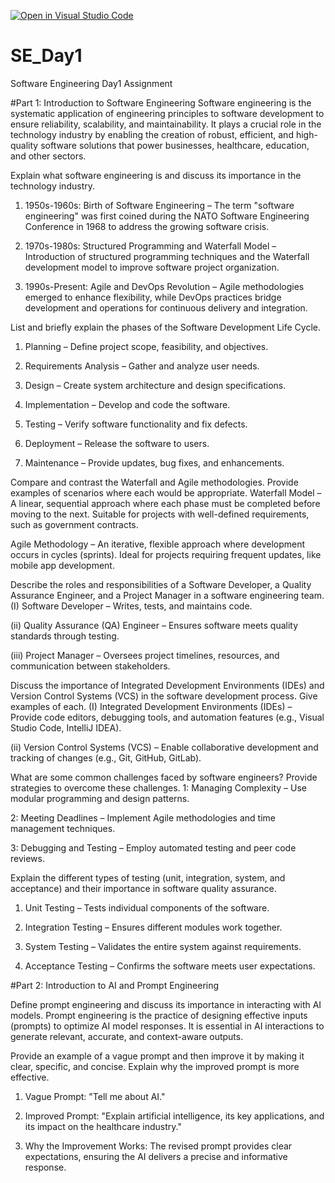 [![Open in Visual Studio Code](https://classroom.github.com/assets/open-in-vscode-2e0aaae1b6195c2367325f4f02e2d04e9abb55f0b24a779b69b11b9e10269abc.svg)](https://classroom.github.com/online_ide?assignment_repo_id=18413510&assignment_repo_type=AssignmentRepo)
# SE_Day1
Software Engineering Day1 Assignment

#Part 1: Introduction to Software Engineering
Software engineering is the systematic application of engineering principles to software development to ensure reliability, scalability, and maintainability. It plays a crucial role in the technology industry by enabling the creation of robust, efficient, and high-quality software solutions that power businesses, healthcare, education, and other sectors.

Explain what software engineering is and discuss its importance in the technology industry.
1. 1950s-1960s: Birth of Software Engineering – The term "software engineering" was first coined during the NATO Software Engineering Conference in 1968 to address the growing software crisis.

2. 1970s-1980s: Structured Programming and Waterfall Model – Introduction of structured programming techniques and the Waterfall development model to improve software project organization.

3. 1990s-Present: Agile and DevOps Revolution – Agile methodologies emerged to enhance flexibility, while DevOps practices bridge development and operations for continuous delivery and integration.

List and briefly explain the phases of the Software Development Life Cycle.
1. Planning – Define project scope, feasibility, and objectives.

2. Requirements Analysis – Gather and analyze user needs.

3. Design – Create system architecture and design specifications.

4. Implementation – Develop and code the software.

5. Testing – Verify software functionality and fix defects.

6. Deployment – Release the software to users.

7. Maintenance – Provide updates, bug fixes, and enhancements.


Compare and contrast the Waterfall and Agile methodologies. Provide examples of scenarios where each would be appropriate.
Waterfall Model – A linear, sequential approach where each phase must be completed before moving to the next. Suitable for projects with well-defined requirements, such as government contracts.

Agile Methodology – An iterative, flexible approach where development occurs in cycles (sprints). Ideal for projects requiring frequent updates, like mobile app development.


Describe the roles and responsibilities of a Software Developer, a Quality Assurance Engineer, and a Project Manager in a software engineering team.
(I) Software Developer – Writes, tests, and maintains code.

(ii) Quality Assurance (QA) Engineer – Ensures software meets quality standards through testing.

(iii) Project Manager – Oversees project timelines, resources, and communication between stakeholders.


Discuss the importance of Integrated Development Environments (IDEs) and Version Control Systems (VCS) in the software development process. Give examples of each.
(I) Integrated Development Environments (IDEs) – Provide code editors, debugging tools, and automation features (e.g., Visual Studio Code, IntelliJ IDEA).

(ii) Version Control Systems (VCS) – Enable collaborative development and tracking of changes (e.g., Git, GitHub, GitLab).


What are some common challenges faced by software engineers? Provide strategies to overcome these challenges.
1: Managing Complexity – Use modular programming and design patterns.

2: Meeting Deadlines – Implement Agile methodologies and time management techniques.

3: Debugging and Testing – Employ automated testing and peer code reviews.


Explain the different types of testing (unit, integration, system, and acceptance) and their importance in software quality assurance.
1. Unit Testing – Tests individual components of the software.

2. Integration Testing – Ensures different modules work together.

3. System Testing – Validates the entire system against requirements.

4. Acceptance Testing – Confirms the software meets user expectations.


#Part 2: Introduction to AI and Prompt Engineering


Define prompt engineering and discuss its importance in interacting with AI models.
Prompt engineering is the practice of designing effective inputs (prompts) to optimize AI model responses. It is essential in AI interactions to generate relevant, accurate, and context-aware outputs.


Provide an example of a vague prompt and then improve it by making it clear, specific, and concise. Explain why the improved prompt is more effective.
1. Vague Prompt: "Tell me about AI."

2. Improved Prompt: "Explain artificial intelligence, its key applications, and its impact on the healthcare industry."

3. Why the Improvement Works: The revised prompt provides clear expectations, ensuring the AI delivers a precise and informative response.
